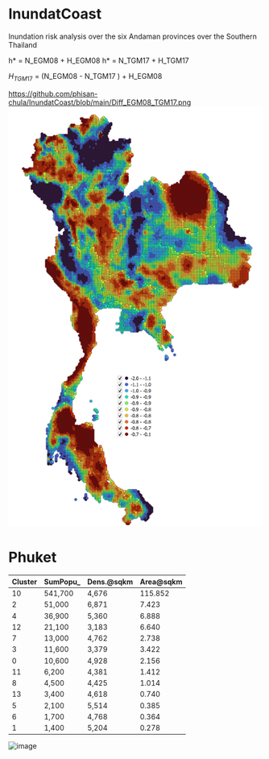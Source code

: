 # InundatCoast
Inundation risk analysis over the six Andaman provinces over the Southern Thailand

h* = N_EGM08 + H_EGM08
h* = N_TGM17 + H_TGM17

$H_{TGM17}$ = (N_EGM08 - N_TGM17 ) + H_EGM08
  
https://github.com/phisan-chula/InundatCoast/blob/main/Diff_EGM08_TGM17.png
![alt text](https://github.com/phisan-chula/InundatCoast/blob/main/Diff_EGM08_TGM17.png)

  
# Phuket

|   Cluster | SumPopu_   |   Dens.@sqkm |   Area@sqkm |
|-----------|------------|--------------|-------------|
|        10 | 541,700    |        4,676 |     115.852 |
|         2 | 51,000     |        6,871 |       7.423 |
|         4 | 36,900     |        5,360 |       6.888 |
|        12 | 21,100     |        3,183 |       6.640 |
|         7 | 13,000     |        4,762 |       2.738 |
|         3 | 11,600     |        3,379 |       3.422 |
|         0 | 10,600     |        4,928 |       2.156 |
|        11 | 6,200      |        4,381 |       1.412 |
|         8 | 4,500      |        4,425 |       1.014 |
|        13 | 3,400      |        4,618 |       0.740 |
|         5 | 2,100      |        5,514 |       0.385 |
|         6 | 1,700      |        4,768 |       0.364 |
|         1 | 1,400      |        5,204 |       0.278 |

![image](https://github.com/phisan-chula/InundatCoast/assets/1092000/476380b4-0840-4bf0-96dd-564b306464cf)
